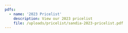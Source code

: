 ```yaml
---
pdfs:
  - name: '2023 Pricelist'
    description: View our 2023 pricelist
    file: /uploads/pricelist/sandia-2023-pricelist.pdf
---
```

